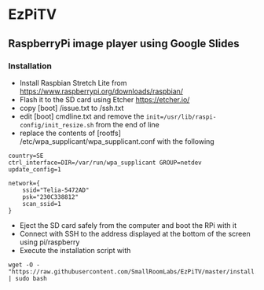 # EzPiTV
## RaspberryPi image player using Google Slides

### Installation

- Install Raspbian Stretch Lite from https://www.raspberrypi.org/downloads/raspbian/ 
- Flash it to the SD card using Etcher https://etcher.io/ 
- copy [boot] /issue.txt to /ssh.txt
- edit [boot] cmdline.txt and remove the `init=/usr/lib/raspi-config/init_resize.sh` from the end of line 
- replace the contents of [rootfs] /etc/wpa_supplicant/wpa_supplicant.conf with the following 
```
country=SE
ctrl_interface=DIR=/var/run/wpa_supplicant GROUP=netdev
update_config=1

network={
    ssid="Telia-5472AD"
    psk="230C338812"
    scan_ssid=1
}
```
- Eject the SD card safely from the computer and boot the RPi with it
- Connect with SSH to the address displayed at the bottom of the screen using pi/raspberry
- Execute the installation script with
```
wget -O - "https://raw.githubusercontent.com/SmallRoomLabs/EzPiTV/master/install.sh" | sudo bash
```

